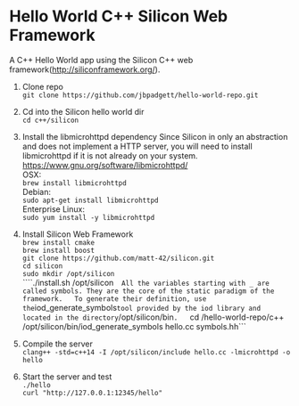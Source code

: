 # Hello World C++ Silicon Web Framework

A C++ Hello World app using the Silicon C++ web framework(<http://siliconframework.org/>).  

1. Clone repo  
```git clone https://github.com/jbpadgett/hello-world-repo.git```  

2. Cd into the Silicon hello world dir  
```cd c++/silicon```  

3. Install the libmicrohttpd dependency
Since Silicon in only an abstraction and does not implement a HTTP server, you will need to install libmicrohttpd if it is not already on your system.
<https://www.gnu.org/software/libmicrohttpd/>  
OSX:  
```brew install libmicrohttpd```  
Debian:  
```sudo apt-get install libmicrohttpd```  
Enterprise Linux:  
```sudo yum install -y libmicrohttpd```  

4. Install Silicon Web Framework  
```brew install cmake```  
```brew install boost ```  
```git clone https://github.com/matt-42/silicon.git```  
```cd silicon```  
```sudo mkdir /opt/silicon```  
````./install.sh /opt/silicon```  
All the variables starting with _ are called symbols. They are the core of the static paradigm of the framework.  
To generate their definition, use the ```iod_generate_symbols``` tool provided by the iod library and located in the directory ```/opt/silicon/bin```.  
```cd /hello-world-repo/c++```  
```/opt/silicon/bin/iod_generate_symbols hello.cc symbols.hh```  

5. Compile the server  
```clang++ -std=c++14 -I /opt/silicon/include hello.cc -lmicrohttpd -o hello```  

6. Start the server and test  
```./hello```  
```curl "http://127.0.0.1:12345/hello"```  






